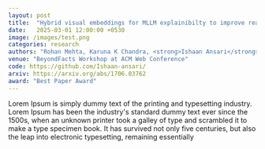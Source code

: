 ```yaml
---
layout: post
title:  "Hybrid visual embeddings for MLLM explainibilty to improve reasoning"
date:   2025-03-01 12:00:00 +0530
image: /images/test.png
categories: research
authors: "Rohan Mehta, Karuna K Chandra, <strong>Ishaan Ansari</strong>, Aarav Nambiar, Jashn Arora, Manish Jain, Devika Raghvan"
venue: "BeyondFacts Workshop at ACM Web Conference"
code: https://github.com/Ishaan-ansari/
arxiv: https://arxiv.org/abs/1706.03762
award: "Best Paper Award"
---
```

Lorem Ipsum is simply dummy text of the printing and typesetting industry. Lorem Ipsum has been the industry's standard dummy text ever since the 1500s, when an unknown printer took a galley of type and scrambled it to make a type specimen book. It has survived not only five centuries, but also the leap into electronic typesetting, remaining essentially